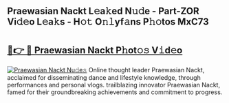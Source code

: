 ## Praewasian Nackt L𝚎a𝚔ed N𝚞𝚍e - Part-ZOR Vi𝚍𝚎o L𝚎a𝚔s - H𝚘𝚝 O𝚗𝚕yf𝚊ns P𝚑𝚘tos MxC73

# <h2><a href="http://kfa998.oniu.top/?m=Praewasian+Nackt">🔗👉 🔴 Praewasian Nackt P𝚑ot𝚘𝚜 V𝚒d𝚎o</a></h2>

[![Praewasian Nackt Nu𝚍e𝚜](https://i.imgur.com/0qMVB7G.gif)](http://kfa998.oniu.top/?m=Praewasian+Nackt)
Online thought leader Praewasian Nackt, acclaimed for disseminating dance and lifestyle knowledge, through performances and personal vlogs. trailblazing innovator Praewasian Nackt, famed for their groundbreaking achievements and commitment to progress.  
